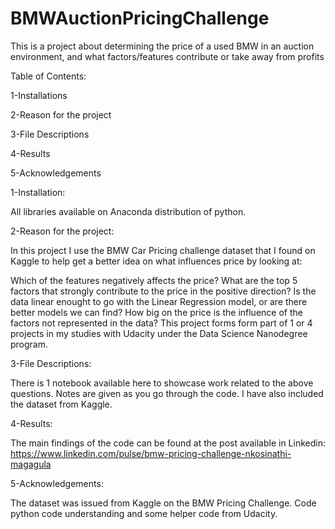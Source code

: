 # BMWAuctionPricingChallenge
This is a project about determining the price of a used BMW in an auction environment, and what factors/features contribute or take away from profits 


Table of Contents:

1-Installations

2-Reason for the project

3-File Descriptions

4-Results

5-Acknowledgements



1-Installation:

All libraries available on Anaconda distribution of python.


2-Reason for the project:

In this project I use the BMW Car Pricing challenge dataset that I found on Kaggle to help get a better idea on what influences price by looking at:

Which of the features negatively affects the price?
What are the top 5 factors that strongly contribute to the price in the positive direction?
Is the data linear enought to go with the Linear Regression model, or are there better models we can find?
How big on the price is the influence of the factors not represented in the data?
This project forms form part of 1 or 4 projects in my studies with Udacity under the Data Science Nanodegree program.


3-File Descriptions:

There is 1 notebook available here to showcase work related to the above questions.
Notes are given as you go through the code.
I have also included the dataset from Kaggle.


4-Results:

The main findings of the code can be found at the post available in Linkedin: https://www.linkedin.com/pulse/bmw-pricing-challenge-nkosinathi-magagula


5-Acknowledgements:

The dataset was issued from Kaggle on the BMW Pricing Challenge.
Code python code understanding and some helper code from Udacity.
